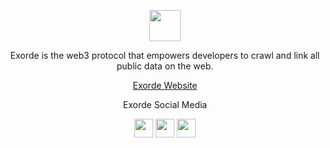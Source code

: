 <p align="center">
    <img  href="inery.io" height="50" height="auto" src="https://www.google.com/imgres?imgurl=https%3A%2F%2Fuploads-ssl.webflow.com%2F620398f412d5829aa28fbb86%2F62278cc0803be26e4ccfc160_portrait-logo-color.svg&imgrefurl=https%3A%2F%2Fexorde.network%2Fbrand&tbnid=3ByULG_1EH02uM&vet=12ahUKEwiEv7q4_Ob7AhX1B7cAHWfgA04QMygSegUIARDPAQ..i&docid=giN_KRHA9n4btM&w=800&h=515&q=exorde&ved=2ahUKEwiEv7q4_Ob7AhX1B7cAHWfgA04QMygSegUIARDPAQ">
</p>

<p align="center">Exorde is the web3 protocol that empowers developers to crawl and link all public data on the web.</p>

<p align='center'><a href="https://exorde.network/">Exorde Website</a></p>

<p align='center'>Exorde Social Media</p>
<div align="center">
    <a href="https://discord.gg/ExordeLabs" target="_blank"><img src="https://user-images.githubusercontent.com/50621007/176236430-53b0f4de-41ff-41f7-92a1-4233890a90c8.png" width="30"></a>
    <a href="http://t.me/exorde" target="_blank"><img src="https://user-images.githubusercontent.com/50621007/183283867-56b4d69f-bc6e-4939-b00a-72aa019d1aea.png" width="30"></a>
    <a href="https://twitter.com/ExordeLabs" target="_blank"><img src="https://user-images.githubusercontent.com/56349947/205331052-6d4d4216-3529-490c-a1b9-8c3618aac8e2.png" width="30"></a>
</div>
